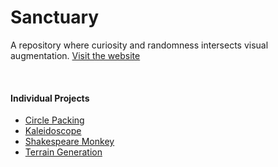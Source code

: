 # Sanctuary

A repository where curiosity and randomness intersects visual augmentation. [Visit the website](https://crypticsy.github.io/sanctuary/)

<br>

#### Individual Projects

- [Circle Packing](https://crypticsy.github.io/sanctuary/circle_packing/circle_packing.html)
- [Kaleidoscope](https://crypticsy.github.io/sanctuary/kaliedoscope/kaleidoscope.html)
- [Shakespeare Monkey](https://crypticsy.github.io/sanctuary/shakespeare_monkey/shakespeare_monkey.html)
- [Terrain Generation](https://crypticsy.github.io/sanctuary/terrain_generation/terrain_generation.html)